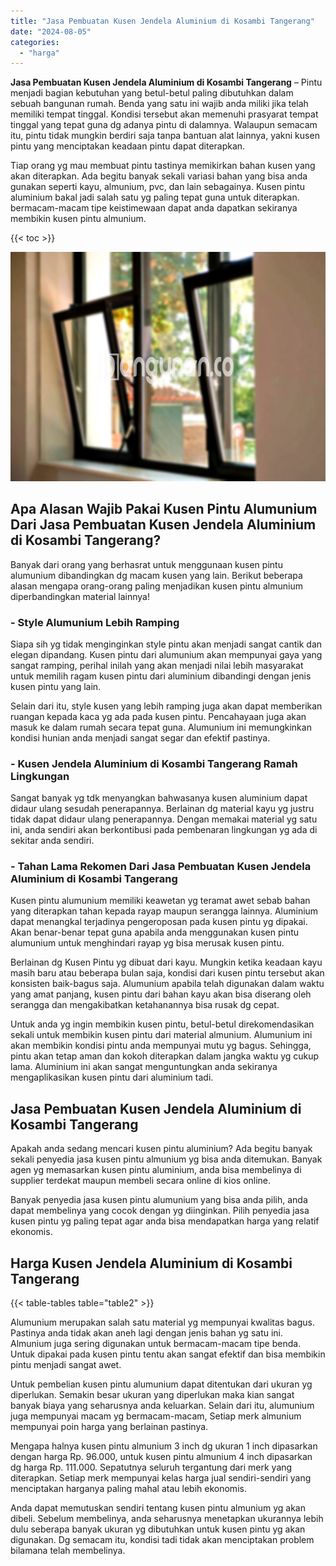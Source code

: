 ```yaml
---
title: "Jasa Pembuatan Kusen Jendela Aluminium di Kosambi Tangerang"
date: "2024-08-05"
categories: 
  - "harga"
---
```


**Jasa Pembuatan Kusen Jendela Aluminium di Kosambi Tangerang** – Pintu menjadi bagian kebutuhan yang betul-betul paling dibutuhkan dalam sebuah bangunan rumah. Benda yang satu ini wajib anda miliki jika telah memiliki tempat tinggal. Kondisi tersebut akan memenuhi prasyarat tempat tinggal yang tepat guna dg adanya pintu di dalamnya. Walaupun semacam itu, pintu tidak mungkin berdiri saja tanpa bantuan alat lainnya, yakni kusen pintu yang menciptakan keadaan pintu dapat diterapkan.

Tiap orang yg mau membuat pintu tastinya memikirkan bahan kusen yang akan diterapkan. Ada begitu banyak sekali variasi bahan yang bisa anda gunakan seperti kayu, almunium, pvc, dan lain sebagainya. Kusen pintu aluminium bakal jadi salah satu yg paling tepat guna untuk diterapkan. bermacam-macam tipe keistimewaan dapat anda dapatkan sekiranya membikin kusen pintu almunium.

{{< toc >}}

![Jasa Pembuatan Kusen Jendela Aluminium di Kosambi Tangerang](/images/harga-kusen-jendela-alumunium-29.png)

## Apa Alasan Wajib Pakai Kusen Pintu Alumunium Dari Jasa Pembuatan Kusen Jendela Aluminium di Kosambi Tangerang?

Banyak dari orang yang berhasrat untuk menggunaan kusen pintu alumunium dibandingkan dg macam kusen yang lain. Berikut beberapa alasan mengapa orang-orang paling menjadikan kusen pintu almunium diperbandingkan material lainnya!

### \- Style Alumunium Lebih Ramping

Siapa sih yg tidak menginginkan style pintu akan menjadi sangat cantik dan elegan dipandang. Kusen pintu dari alumunium akan mempunyai gaya yang sangat ramping, perihal inilah yang akan menjadi nilai lebih masyarakat untuk memilih ragam kusen pintu dari aluminium dibandingi dengan jenis kusen pintu yang lain.

Selain dari itu, style kusen yang lebih ramping juga akan dapat memberikan ruangan kepada kaca yg ada pada kusen pintu. Pencahayaan juga akan masuk ke dalam rumah secara tepat guna. Alumunium ini memungkinkan kondisi hunian anda menjadi sangat segar dan efektif pastinya.

### \- Kusen Jendela Aluminium di Kosambi Tangerang Ramah Lingkungan

Sangat banyak yg tdk menyangkan bahwasanya kusen aluminium dapat didaur ulang sesudah penerapannya. Berlainan dg material kayu yg justru tidak dapat didaur ulang penerapannya. Dengan memakai material yg satu ini, anda sendiri akan berkontibusi pada pembenaran lingkungan yg ada di sekitar anda sendiri.

### \- Tahan Lama Rekomen Dari Jasa Pembuatan Kusen Jendela Aluminium di Kosambi Tangerang

Kusen pintu alumunium memiliki keawetan yg teramat awet sebab bahan yang diterapkan tahan kepada rayap maupun serangga lainnya. Aluminium dapat menangkal terjadinya pengeroposan pada kusen pintu yg dipakai. Akan benar-benar tepat guna apabila anda menggunakan kusen pintu alumunium untuk menghindari rayap yg bisa merusak kusen pintu.

Berlainan dg Kusen Pintu yg dibuat dari kayu. Mungkin ketika keadaan kayu masih baru atau beberapa bulan saja, kondisi dari kusen pintu tersebut akan konsisten baik-bagus saja. Alumunium apabila telah digunakan dalam waktu yang amat panjang, kusen pintu dari bahan kayu akan bisa diserang oleh serangga dan mengakibatkan ketahanannya bisa rusak dg cepat.

Untuk anda yg ingin membikin kusen pintu, betul-betul direkomendasikan sekali untuk membikin kusen pintu dari material almunium. Alumunium ini akan membikin kondisi pintu anda mempunyai mutu yg bagus. Sehingga, pintu akan tetap aman dan kokoh diterapkan dalam jangka waktu yg cukup lama. Aluminium ini akan sangat menguntungkan anda sekiranya mengaplikasikan kusen pintu dari aluminium tadi.

## Jasa Pembuatan Kusen Jendela Aluminium di Kosambi Tangerang

Apakah anda sedang mencari kusen pintu aluminium? Ada begitu banyak sekali penyedia jasa kusen pintu almunium yg bisa anda ditemukan. Banyak agen yg memasarkan kusen pintu aluminium, anda bisa membelinya di supplier terdekat maupun membeli secara online di kios online.

Banyak penyedia jasa kusen pintu alumunium yang bisa anda pilih, anda dapat membelinya yang cocok dengan yg diinginkan. Pilih penyedia jasa kusen pintu yg paling tepat agar anda bisa mendapatkan harga yang relatif ekonomis.

## Harga Kusen Jendela Aluminium di Kosambi Tangerang

{{< table-tables table="table2" >}}

Alumunium merupakan salah satu material yg mempunyai kwalitas bagus. Pastinya anda tidak akan aneh lagi dengan jenis bahan yg satu ini. Almunium juga sering digunakan untuk bermacam-macam tipe benda. Untuk dipakai pada kusen pintu tentu akan sangat efektif dan bisa membikin pintu menjadi sangat awet.

Untuk pembelian kusen pintu alumunium dapat ditentukan dari ukuran yg diperlukan. Semakin besar ukuran yang diperlukan maka kian sangat banyak biaya yang seharusnya anda keluarkan. Selain dari itu, alumunium juga mempunyai macam yg bermacam-macam, Setiap merk almunium mempunyai poin harga yang berlainan pastinya.

Mengapa halnya kusen pintu almunium 3 inch dg ukuran 1 inch dipasarkan dengan harga Rp. 96.000, untuk kusen pintu almunium 4 inch dipasarkan dg harga Rp. 111.000. Sepatutnya seluruh tergantung dari merk yang diterapkan. Setiap merk mempunyai kelas harga jual sendiri-sendiri yang menciptakan harganya paling mahal atau lebih ekonomis.

Anda dapat memutuskan sendiri tentang kusen pintu almunium yg akan dibeli. Sebelum membelinya, anda seharusnya menetapkan ukurannya lebih dulu seberapa banyak ukuran yg dibutuhkan untuk kusen pintu yg akan digunakan. Dg semacam itu, kondisi tadi tidak akan menciptakan problem bilamana telah membelinya.
